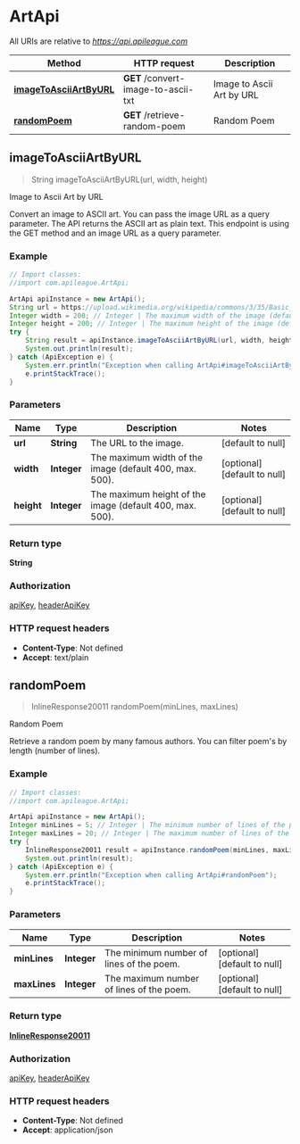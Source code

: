 # ArtApi

All URIs are relative to *https://api.apileague.com*

Method | HTTP request | Description
------------- | ------------- | -------------
[**imageToAsciiArtByURL**](ArtApi.md#imageToAsciiArtByURL) | **GET** /convert-image-to-ascii-txt | Image to Ascii Art by URL
[**randomPoem**](ArtApi.md#randomPoem) | **GET** /retrieve-random-poem | Random Poem



## imageToAsciiArtByURL

> String imageToAsciiArtByURL(url, width, height)

Image to Ascii Art by URL

Convert an image to ASCII art. You can pass the image URL as a query parameter. The API returns the ASCII art as plain text. This endpoint is using the GET method and an image URL as a query parameter.

### Example

```java
// Import classes:
//import com.apileague.ArtApi;

ArtApi apiInstance = new ArtApi();
String url = https://upload.wikimedia.org/wikipedia/commons/3/35/Basic_human_drawing.png; // String | The URL to the image.
Integer width = 200; // Integer | The maximum width of the image (default 400, max. 500).
Integer height = 200; // Integer | The maximum height of the image (default 400, max. 500).
try {
    String result = apiInstance.imageToAsciiArtByURL(url, width, height);
    System.out.println(result);
} catch (ApiException e) {
    System.err.println("Exception when calling ArtApi#imageToAsciiArtByURL");
    e.printStackTrace();
}
```

### Parameters


Name | Type | Description  | Notes
------------- | ------------- | ------------- | -------------
 **url** | **String**| The URL to the image. | [default to null]
 **width** | **Integer**| The maximum width of the image (default 400, max. 500). | [optional] [default to null]
 **height** | **Integer**| The maximum height of the image (default 400, max. 500). | [optional] [default to null]

### Return type

**String**

### Authorization

[apiKey](../README.md#apiKey), [headerApiKey](../README.md#headerApiKey)

### HTTP request headers

- **Content-Type**: Not defined
- **Accept**: text/plain


## randomPoem

> InlineResponse20011 randomPoem(minLines, maxLines)

Random Poem

Retrieve a random poem by many famous authors. You can filter poem&#39;s by length (number of lines).

### Example

```java
// Import classes:
//import com.apileague.ArtApi;

ArtApi apiInstance = new ArtApi();
Integer minLines = 5; // Integer | The minimum number of lines of the poem.
Integer maxLines = 20; // Integer | The maximum number of lines of the poem.
try {
    InlineResponse20011 result = apiInstance.randomPoem(minLines, maxLines);
    System.out.println(result);
} catch (ApiException e) {
    System.err.println("Exception when calling ArtApi#randomPoem");
    e.printStackTrace();
}
```

### Parameters


Name | Type | Description  | Notes
------------- | ------------- | ------------- | -------------
 **minLines** | **Integer**| The minimum number of lines of the poem. | [optional] [default to null]
 **maxLines** | **Integer**| The maximum number of lines of the poem. | [optional] [default to null]

### Return type

[**InlineResponse20011**](InlineResponse20011.md)

### Authorization

[apiKey](../README.md#apiKey), [headerApiKey](../README.md#headerApiKey)

### HTTP request headers

- **Content-Type**: Not defined
- **Accept**: application/json

